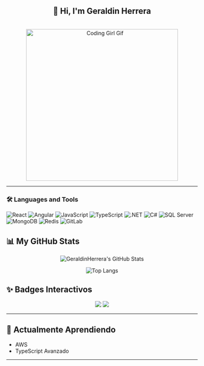 <h2 align="center">
    🌟 Hi, I'm Geraldin Herrera
</h2>
<br>

<div align="center">
  <img src="https://media4.giphy.com/media/v1.Y2lkPTc5MGI3NjExeWFiczVibTVjbTlnc3V0MDN2dXptZnQzMXJmeDRienFscWttM2V4ZSZlcD12MV9pbnRlcm5hbF9naWZfYnlfaWQmY3Q9Zw/L1R1tvI9svkIWwpVYr/giphy.gif" width="400" alt="Coding Girl Gif"/>
</div>

<hr/>
<h3>
    🛠 Languages and Tools
</h3>

<div>
<img src="https://img.icons8.com/color/56/000000/react-native.png" alt="React" /> 
<img src="https://img.icons8.com/color/56/000000/angularjs.png" alt="Angular" /> 
<img src="https://img.icons8.com/color/56/000000/javascript.png" alt="JavaScript" /> 
<img src="https://img.icons8.com/color/56/000000/typescript.png" alt="TypeScript" />
<img src="https://img.icons8.com/color/56/000000/net-framework.png" alt=".NET" /> 
<img src="https://img.icons8.com/color/56/000000/c-sharp-logo.png" alt="C#" />
<img src="https://img.icons8.com/color/56/000000/microsoft-sql-server.png" alt="SQL Server" />	
<img src="https://img.icons8.com/color/56/000000/mongodb.png" alt="MongoDB"/>
<img src="https://img.icons8.com/fluency/56/000000/redis.png" alt="Redis" />
<img src="https://img.icons8.com/color/56/000000/gitlab.png" alt="GitLab" />

## 📊 My GitHub Stats

<div align="center">

![GeraldinHerrera's GitHub Stats](https://github-readme-stats.vercel.app/api?username=GeraldinHerrera&show_icons=true&theme=radical)

![Top Langs](https://github-readme-stats.vercel.app/api/top-langs/?username=GeraldinHerrera&layout=compact&theme=radical)

</div>

## ✨ Badges Interactivos

<p align="center">
  <a href="https://www.linkedin.com/in/geraldine-castro-herrera-3a1085211" target="_blank"><img src="https://img.shields.io/badge/LinkedIn-0A66C2?style=for-the-badge&logo=linkedin&logoColor=white"/></a>
  <a href="https://github.com/GeraldinHerrera" target="_blank"><img src="https://img.shields.io/badge/GitHub-181717?style=for-the-badge&logo=github&logoColor=white"/></a>
</p>

---

## 🚀 Actualmente Aprendiendo
- AWS  
- TypeScript Avanzado

---


